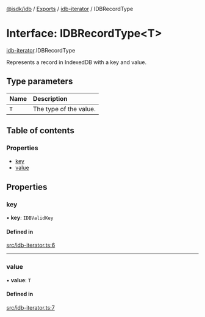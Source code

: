 [@isdk/idb](../README.md) / [Exports](../modules.md) / [idb-iterator](../modules/idb_iterator.md) / IDBRecordType

# Interface: IDBRecordType<T\>

[idb-iterator](../modules/idb_iterator.md).IDBRecordType

Represents a record in IndexedDB with a key and value.

## Type parameters

| Name | Description |
| :------ | :------ |
| `T` | The type of the value. |

## Table of contents

### Properties

- [key](idb_iterator.IDBRecordType.md#key)
- [value](idb_iterator.IDBRecordType.md#value)

## Properties

### key

• **key**: `IDBValidKey`

#### Defined in

[src/idb-iterator.ts:6](https://github.com/isdk/idb.js/blob/4346aae/src/idb-iterator.ts#L6)

___

### value

• **value**: `T`

#### Defined in

[src/idb-iterator.ts:7](https://github.com/isdk/idb.js/blob/4346aae/src/idb-iterator.ts#L7)
